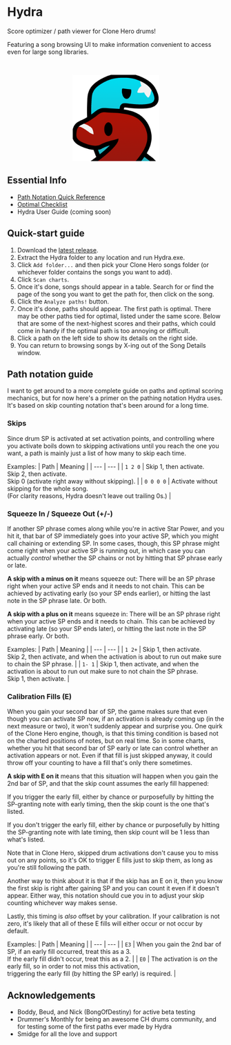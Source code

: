 # Hydra
Score optimizer / path viewer for Clone Hero drums!
 
Featuring a song browsing UI to make information convenient to access even for large song libraries.

<br><p align="center"><img src="/resource/icon_app.png" width="200"></p>

## Essential Info

* [Path Notation Quick Reference](https://github.com/DragonDelgar/hydra/wiki/Path-Notation-Quick-Reference)
* [Optimal Checklist](https://github.com/DragonDelgar/hydra/wiki/Optimal-Checklist)
* Hydra User Guide (coming soon)

## Quick-start guide

1. Download the [latest release](https://github.com/DragonDelgar/hydra/releases).
2. Extract the Hydra folder to any location and run Hydra.exe.
3. Click `Add folder...` and then pick your Clone Hero songs folder (or whichever folder contains the songs you want to add).
4. Click `Scan charts`.
5. Once it's done, songs should appear in a table. Search for or find the page of the song you want to get the path for, then click on the song.
6. Click the `Analyze paths!` button.
7. Once it's done, paths should appear. The first path is optimal. There may be other paths tied for optimal, listed under the same score. Below that are some of the next-highest scores and their paths, which could come in handy if the optimal path is too annoying or difficult.
8. Click a path on the left side to show its details on the right side.
9. You can return to browsing songs by X-ing out of the Song Details window.

## Path notation guide

I want to get around to a more complete guide on paths and optimal scoring mechanics, but for now here's a primer on the pathing notation Hydra uses. It's based on skip counting notation that's been around for a long time.

### Skips

Since drum SP is activated at set activation points, and controlling where you activate boils down to skipping activations until you reach the one you want, a path is mainly just a list of how many to skip each time.

Examples:
| Path | Meaning |
| --- | --- |
| `1 2 0` | Skip 1, then activate.<br>Skip 2, then activate.<br>Skip 0 (activate right away without skipping). |
| `0 0 0 0` | Activate without skipping for the whole song.<br>(For clarity reasons, Hydra doesn't leave out trailing 0s.) |

### Squeeze In / Squeeze Out (+/-)

If another SP phrase comes along while you're in active Star Power, and you hit it, that bar of SP immediately goes into your active SP, which you might call chaining or extending SP. In some cases, though, this SP phrase might come right when your active SP is running out, in which case you can actually _control_ whether the SP chains or not by hitting that SP phrase early or late.

**A skip with a minus on it** means squeeze out: There will be an SP phrase right when your active SP ends and it needs to not chain. This can be achieved by activating early (so your SP ends earlier), or hitting the last note in the SP phrase late. Or both.

**A skip with a plus on it** means squeeze in: There will be an SP phrase right when your active SP ends and it needs to chain. This can be achieved by activating late (so your SP ends later), or hitting the last note in the SP phrase early. Or both.

Examples:
| Path | Meaning |
| --- | --- |
| `1 2+` | Skip 1, then activate.<br>Skip 2, then activate, and when the activation is about to run out make sure to chain the SP phrase. |
| `1- 1` | Skip 1, then activate, and when the activation is about to run out make sure to not chain the SP phrase.<br>Skip 1, then activate. |

### Calibration Fills (E)

When you gain your second bar of SP, the game makes sure that even though you can activate SP now, if an activation is already coming up (in the next measure or two), it won't suddenly appear and surprise you. One quirk of the Clone Hero engine, though, is that this timing condition is based not on the charted positions of notes, but on real time. So in some charts, whether you hit that second bar of SP early or late can control whether an activation appears or not. Even if that fill is just skipped anyway, it could throw off your counting to have a fill that's only there sometimes.

**A skip with E on it** means that this situation will happen when you gain the 2nd bar of SP, and that the skip count assumes the early fill happened:

If you trigger the early fill, either by chance or purposefully by hitting the SP-granting note with early timing, then the skip count is the one that's listed.

If you don't trigger the early fill, either by chance or purposefully by hitting the SP-granting note with late timing, then skip count will be 1 less than what's listed.

Note that in Clone Hero, skipped drum activations don't cause you to miss out on any points, so it's OK to trigger E fills just to skip them, as long as you're still following the path.

Another way to think about it is that if the skip has an E on it, then you know the first skip is right after gaining SP and you can count it even if it doesn't appear. Either way, this notation should cue you in to adjust your skip counting whichever way makes sense.

Lastly, this timing is _also_ offset by your calibration. If your calibration is not zero, it's likely that all of these E fills will either occur or not occur by default.

Examples:
| Path | Meaning |
| --- | --- |
| `E3` | When you gain the 2nd bar of SP, if an early fill occurred, treat this as a 3.<br>If the early fill didn't occur, treat this as a 2. |
| `E0` | The activation is *on* the early fill, so in order to not miss this activation,<br>triggering the early fill (by hitting the SP early) is required. |

## Acknowledgements
- Boddy, Beud, and Nick (BongOfDestiny) for active beta testing
- Drummer's Monthly for being an awesome CH drums community, and for testing some of the first paths ever made by Hydra
- Smidge for all the love and support
